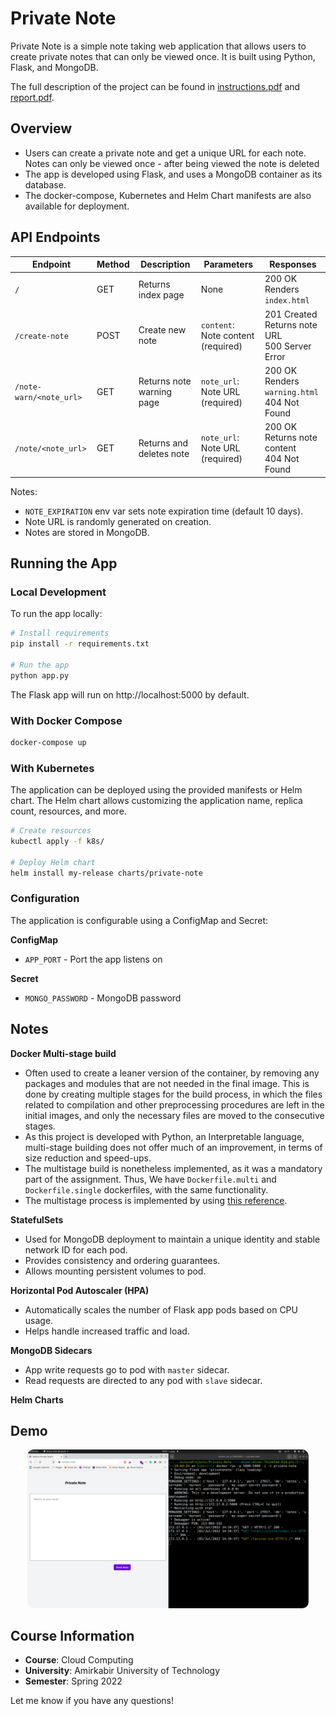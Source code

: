 # Private Note

Private Note is a simple note taking web application that allows users to create private notes that can only be viewed
once. It is built using Python, Flask, and MongoDB.

The full description of the project can be found in [instructions.pdf](docs/instructions.pdf)
and [report.pdf](docs/report.pdf).

## Overview

- Users can create a private note and get a unique URL for each note. Notes can only be viewed once - after being viewed the note is deleted
- The app is developed using Flask, and uses a MongoDB container as its database.
- The docker-compose, Kubernetes and Helm Chart manifests are also available for deployment.

## API Endpoints

| Endpoint                | Method | Description               | Parameters                         | Responses                                               |
|-------------------------|--------|---------------------------|------------------------------------|---------------------------------------------------------|
| `/`                     | GET    | Returns index page        | None                               | 200 OK <br> Renders `index.html`                        |
| `/create-note`          | POST   | Create new note           | `content`: Note content (required) | 201 Created <br> Returns note URL <br> 500 Server Error |  
| `/note-warn/<note_url>` | GET    | Returns note warning page | `note_url`: Note URL (required)    | 200 OK <br> Renders `warning.html` <br> 404 Not Found   |
| `/note/<note_url>`      | GET    | Returns and deletes note  | `note_url`: Note URL (required)    | 200 OK <br> Returns note content <br> 404 Not Found     |

Notes:

- `NOTE_EXPIRATION` env var sets note expiration time (default 10 days).
- Note URL is randomly generated on creation.
- Notes are stored in MongoDB.

## Running the App

### Local Development

To run the app locally:

```bash
# Install requirements
pip install -r requirements.txt

# Run the app
python app.py
```

The Flask app will run on http://localhost:5000 by default.

### With Docker Compose

```bash
docker-compose up
```

### With Kubernetes

The application can be deployed using the provided manifests or Helm chart. The Helm chart allows customizing the
application name, replica count, resources, and more.

```bash
# Create resources 
kubectl apply -f k8s/

# Deploy Helm chart 
helm install my-release charts/private-note
```

### Configuration

The application is configurable using a ConfigMap and Secret:

**ConfigMap**

- `APP_PORT` - Port the app listens on

**Secret**

- `MONGO_PASSWORD` - MongoDB password

## Notes

**Docker Multi-stage build**
- Often used to create a leaner version of the container, by removing any packages and modules that are not needed in the final image. This is done by creating multiple stages for the build process, in which the files related to compilation and other preprocessing procedures are left in the initial images, and only the necessary files are moved to the consecutive stages.
- As this project is developed with Python, an Interpretable language, multi-stage building does not offer much of an improvement, in terms of size reduction and speed-ups.
- The multistage build is nonetheless implemented, as it was a mandatory part of the assignment. Thus, We have `Dockerfile.multi` and `Dockerfile.single` dockerfiles, with the same functionality.
- The multistage process is implemented by using [this reference](https://pythonspeed.com/articles/multi-stage-docker-python/).

**StatefulSets**

- Used for MongoDB deployment to maintain a unique identity and stable network ID for each pod.
- Provides consistency and ordering guarantees.
- Allows mounting persistent volumes to pod.

**Horizontal Pod Autoscaler (HPA)** 

- Automatically scales the number of Flask app pods based on CPU usage. 
- Helps handle increased traffic and load.

**MongoDB Sidecars**

- App write requests go to pod with `master` sidecar.
- Read requests are directed to any pod with `slave` sidecar. 

**Helm Charts**

## Demo

<div style="text-align:center;">
  <img src="docs/demo.png" alt="Sample Image" width="450" style="border-radius: 10px;">
</div>


## Course Information

- **Course**: Cloud Computing
- **University**: Amirkabir University of Technology
- **Semester**: Spring 2022

Let me know if you have any questions!
